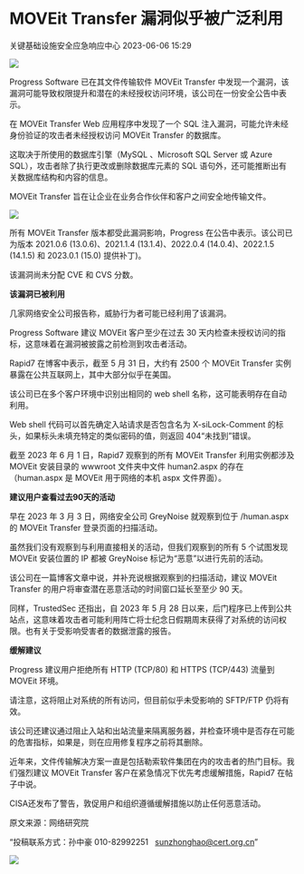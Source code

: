 #  MOVEit Transfer 漏洞似乎被广泛利用   
 关键基础设施安全应急响应中心   2023-06-06 15:29  
  
![](https://mmbiz.qpic.cn/sz_mmbiz_png/iaz5iaQYxGogsTLrpGoibpib7jzaL41K6pFH9DlhBajFeicZ4XOMWDvDCUQ65A4dGqEQrHsF10QYuR4YzGmtAibqxTPw/640?wx_fmt=png "")  
  
Progress Software 已在其文件传输软件 MOVEit Transfer 中发现一个漏洞，该漏洞可能导致权限提升和潜在的未经授权访问环境，该公司在一份安全公告中表示。   
  
在 MOVEit Transfer Web 应用程序中发现了一个 SQL 注入漏洞，可能允许未经身份验证的攻击者未经授权访问 MOVEit Transfer 的数据库。  
  
这取决于所使用的数据库引擎（MySQL 、Microsoft SQL Server 或 Azure SQL），攻击者除了执行更改或删除数据库元素的 SQL 语句外，还可能推断出有关数据库结构和内容的信息。   
  
MOVEit Transfer 旨在让企业在业务合作伙伴和客户之间安全地传输文件。   
  
![](https://mmbiz.qpic.cn/sz_mmbiz_png/UgrRwCweQXgWxzF5S6hegI9LQ7AVniaGl55C2awvSPT0K4ytLRBzH0ZG8cOsXYRt6qCTEpENHmwSEl97LM3AdKg/640?wx_fmt=png "")  
  
所有 MOVEit Transfer 版本都受此漏洞影响，Progress 在公告中表示。该公司已为版本 2021.0.6 (13.0.6)、2021.1.4 (13.1.4)、2022.0.4 (14.0.4)、2022.1.5 (14.1.5) 和 2023.0.1 (15.0) 提供补丁)。  
  
该漏洞尚未分配 CVE 和 CVS 分数。   
  
**该漏洞已被利用**  
  
几家网络安全公司报告称，威胁行为者可能已经利用了该漏洞。  
  
Progress Software 建议 MOVEit 客户至少在过去 30 天内检查未授权访问的指标，这意味着在漏洞被披露之前检测到攻击者活动。  
  
Rapid7 在博客中表示，截至 5 月 31 日，大约有 2500 个 MOVEit Transfer 实例暴露在公共互联网上，其中大部分似乎在美国。  
  
该公司已在多个客户环境中识别出相同的 web shell 名称，这可能表明存在自动利用。   
  
Web shell 代码可以首先确定入站请求是否包含名为 X-siLock-Comment 的标头，如果标头未填充特定的类似密码的值，则返回 404“未找到”错误。  
  
截至 2023 年 6 月 1 日，Rapid7 观察到的所有 MOVEit Transfer 利用实例都涉及 MOVEit 安装目录的 wwwroot 文件夹中文件 human2.aspx 的存在（human.aspx 是 MOVEit 用于网络的本机 aspx 文件界面）。   
  
**建议用户查看过去90天的活动**  
  
早在 2023 年 3 月 3 日，网络安全公司 GreyNoise 就观察到位于 /human.aspx 的 MOVEit Transfer 登录页面的扫描活动。  
  
虽然我们没有观察到与利用直接相关的活动，但我们观察到的所有 5 个试图发现 MOVEit 安装位置的 IP 都被 GreyNoise 标记为“恶意”以进行先前的活动。  
  
该公司在一篇博客文章中说，并补充说根据观察到的扫描活动，建议 MOVEit Transfer 的用户将审查潜在恶意活动的时间窗口延长至至少 90 天。   
  
同样，TrustedSec 还指出，自 2023 年 5 月 28 日以来，后门程序已上传到公共站点，这意味着攻击者可能利用阵亡将士纪念日假期周末获得了对系统的访问权限。也有关于受影响受害者的数据泄露的报告。  
  
**缓解建议**  
  
Progress 建议用户拒绝所有 HTTP (TCP/80) 和 HTTPS (TCP/443) 流量到 MOVEit 环境。  
  
请注意，这将阻止对系统的所有访问，但目前似乎未受影响的 SFTP/FTP 仍将有效。  
  
该公司还建议通过阻止入站和出站流量来隔离服务器，并检查环境中是否存在可能的危害指标，如果是，则在应用修复程序之前将其删除。  
  
近年来，文件传输解决方案一直是包括勒索软件集团在内的攻击者的热门目标。我们强烈建议 MOVEit Transfer 客户在紧急情况下优先考虑缓解措施，Rapid7 在帖子中说。   
  
CISA还发布了警告，敦促用户和组织遵循缓解措施以防止任何恶意活动。  
  
  
  
原文来源：网络研究院  
  
“投稿联系方式：孙中豪 010-82992251   sunzhonghao@cert.org.cn”  
  
![](https://mmbiz.qpic.cn/sz_mmbiz_jpg/iaz5iaQYxGogucKMiatGyfBHlfj74r3CyPxEBrV0oOOuHICibgHwtoIGayOIcmJCIsAn02z2yibtfQylib07asMqYAEw/640?wx_fmt=jpeg&wxfrom=5&wx_lazy=1&wx_co=1 "")  
  
